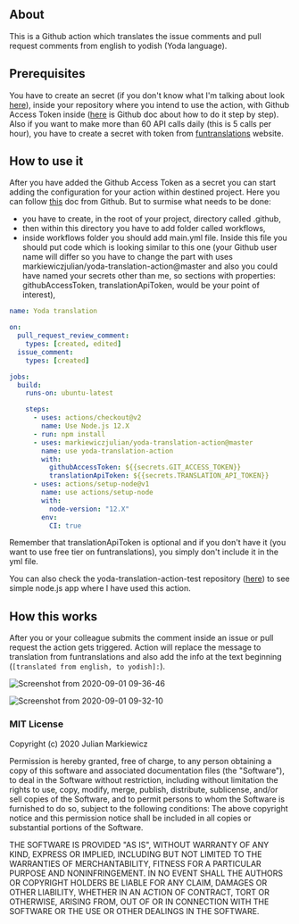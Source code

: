 ## About
This is a Github action which translates the issue comments and pull request comments from english to yodish (Yoda language).

## Prerequisites
You have to create an secret (if you don't know what I'm talking about look [here](https://docs.github.com/en/actions/configuring-and-managing-workflows/creating-and-storing-encrypted-secrets)), inside your repository where you intend to use the action, with Github Access Token inside ([here](https://docs.github.com/en/github/authenticating-to-github/creating-a-personal-access-token) is Github doc about how to do it step by step). Also if you want to make more than 60 API calls daily (this is 5 calls per hour), you have to create a secret with token from [funtranslations](https://funtranslations.com/api/yoda) website.

## How to use it 
After you have added the Github Access Token as a secret you can start adding the configuration for your action within destined project. Here you can follow [this](https://docs.github.com/en/actions/language-and-framework-guides/using-nodejs-with-github-actions) doc from Github. But to surmise what needs to be done:
- you have to create, in the root of your project, directory called .github,
- then within this directory you have to add folder called workflows,
- inside workflows folder you should add main.yml file. Inside this file you should put code which is looking similar to this one (your Github user name will differ so you have to change the part with uses markiewiczjulian/yoda-translation-action@master and also you could have named your secrets other than me, so sections with properties: githubAccessToken, translationApiToken, would be your point of interest),
```yaml
name: Yoda translation

on:
  pull_request_review_comment:
    types: [created, edited]
  issue_comment:
    types: [created]

jobs:
  build:
    runs-on: ubuntu-latest

    steps:
      - uses: actions/checkout@v2
        name: Use Node.js 12.X
      - run: npm install
      - uses: markiewiczjulian/yoda-translation-action@master
        name: use yoda-translation-action
        with:
          githubAccessToken: ${{secrets.GIT_ACCESS_TOKEN}}
          translationApiToken: ${{secrets.TRANSLATION_API_TOKEN}}
      - uses: actions/setup-node@v1
        name: use actions/setup-node
        with:
          node-version: "12.X"
        env:
          CI: true
```
Remember that translationApiToken is optional and if you don't have it (you want to use free tier on funtranslations), you simply don't include it in the yml file.

You can also check the yoda-translation-action-test repository ([here](https://github.com/markiewiczjulian/yoda-translation-action-test)) to see simple node.js app where I have used this action.

## How this works
After you or your colleague submits the comment inside an issue or pull request the action gets triggered. Action will replace the message to translation from funtranslations and also add the info at the text beginning (``[translated from english, to yodish]:``).

![Screenshot from 2020-09-01 09-36-46](https://user-images.githubusercontent.com/39520658/91821191-b9558480-ec36-11ea-9575-9493b8f9fd0e.png)

![Screenshot from 2020-09-01 09-32-10](https://user-images.githubusercontent.com/39520658/91821259-bd81a200-ec36-11ea-82b0-3ea02d6454a4.png)

### MIT License

Copyright (c) 2020 Julian Markiewicz

Permission is hereby granted, free of charge, to any person obtaining a copy of this software and associated documentation files (the "Software"), to deal in the Software without restriction, including without limitation the rights to use, copy, modify, merge, publish, distribute, sublicense, and/or sell copies of the Software, and to permit persons to whom the Software is furnished to do so, subject to the following conditions:
The above copyright notice and this permission notice shall be included in all copies or substantial portions of the Software.

THE SOFTWARE IS PROVIDED "AS IS", WITHOUT WARRANTY OF ANY KIND, EXPRESS OR IMPLIED, INCLUDING BUT NOT LIMITED TO THE WARRANTIES OF MERCHANTABILITY,
FITNESS FOR A PARTICULAR PURPOSE AND NONINFRINGEMENT. IN NO EVENT SHALL THE AUTHORS OR COPYRIGHT HOLDERS BE LIABLE FOR ANY CLAIM, DAMAGES OR OTHER
LIABILITY, WHETHER IN AN ACTION OF CONTRACT, TORT OR OTHERWISE, ARISING FROM, OUT OF OR IN CONNECTION WITH THE SOFTWARE OR THE USE OR OTHER DEALINGS IN THE SOFTWARE.
